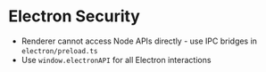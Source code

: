 # Electron Security

- Renderer cannot access Node APIs directly - use IPC bridges in `electron/preload.ts`
- Use `window.electronAPI` for all Electron interactions
